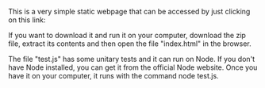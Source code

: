 This is a very simple static webpage that can be accessed by just clicking on this link:

If you want to download it and run it on your computer, download the zip file, extract its contents and then open the file "index.html" in the browser.

The file "test.js" has some unitary tests and it can run on Node. If you don't have Node installed, you can get it from the official Node website. Once you have it on your computer, it runs with the command node test.js.
